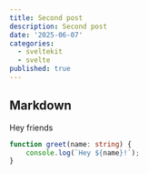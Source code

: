 ```yaml
---
title: Second post
description: Second post
date: '2025-06-07'
categories:
  - sveltekit
  - svelte
published: true
---
```


## Markdown

Hey friends

```ts
function greet(name: string) {
	console.log(`Hey ${name}!`);
}
```
